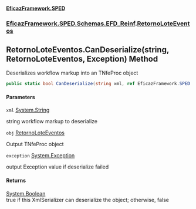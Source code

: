#### [EficazFramework.SPED](EficazFrameworkSPED.md 'EficazFramework SPED')
### [EficazFramework.SPED.Schemas.EFD_Reinf](EficazFramework.SPED.Schemas.EFD_Reinf.md 'EficazFramework.SPED.Schemas.EFD_Reinf').[RetornoLoteEventos](EficazFramework.SPED.Schemas.EFD_Reinf/RetornoLoteEventos.md 'EficazFramework.SPED.Schemas.EFD_Reinf.RetornoLoteEventos')

## RetornoLoteEventos.CanDeserialize(string, RetornoLoteEventos, Exception) Method

Deserializes workflow markup into an TNfeProc object

```csharp
public static bool CanDeserialize(string xml, ref EficazFramework.SPED.Schemas.EFD_Reinf.RetornoLoteEventos obj, ref System.Exception exception);
```
#### Parameters

<a name='EficazFramework.SPED.Schemas.EFD_Reinf.RetornoLoteEventos.CanDeserialize(string,EficazFramework.SPED.Schemas.EFD_Reinf.RetornoLoteEventos,System.Exception).xml'></a>

`xml` [System.String](https://docs.microsoft.com/en-us/dotnet/api/System.String 'System.String')

string workflow markup to deserialize

<a name='EficazFramework.SPED.Schemas.EFD_Reinf.RetornoLoteEventos.CanDeserialize(string,EficazFramework.SPED.Schemas.EFD_Reinf.RetornoLoteEventos,System.Exception).obj'></a>

`obj` [RetornoLoteEventos](EficazFramework.SPED.Schemas.EFD_Reinf/RetornoLoteEventos.md 'EficazFramework.SPED.Schemas.EFD_Reinf.RetornoLoteEventos')

Output TNfeProc object

<a name='EficazFramework.SPED.Schemas.EFD_Reinf.RetornoLoteEventos.CanDeserialize(string,EficazFramework.SPED.Schemas.EFD_Reinf.RetornoLoteEventos,System.Exception).exception'></a>

`exception` [System.Exception](https://docs.microsoft.com/en-us/dotnet/api/System.Exception 'System.Exception')

output Exception value if deserialize failed

#### Returns
[System.Boolean](https://docs.microsoft.com/en-us/dotnet/api/System.Boolean 'System.Boolean')  
true if this XmlSerializer can deserialize the object; otherwise, false